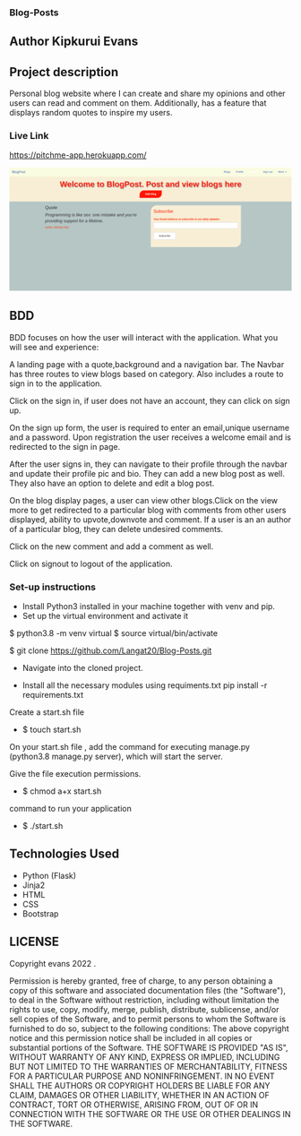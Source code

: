 ### Blog-Posts

## Author Kipkurui Evans

## Project description

Personal blog website where I can create and share my opinions and other users can read and comment on them. Additionally, has a feature that displays random quotes to inspire my users.

### Live Link 
https://pitchme-app.herokuapp.com/

![Landing page photo](https://github.com/Langat20/Blog-Posts/blob/master/app/static/images/Screen.png)

## BDD
BDD focuses on how the user will interact with the application. What you will see and experience:

A landing page with a quote,background and a navigation bar.
The Navbar has three routes to view blogs based on category. Also includes a route to sign in to the application.

Click on the sign in, if user does not have an account, they can click on sign up.

On the sign up form, the user is required to enter an email,unique username and a password. Upon registration the user receives a welcome email and is redirected to the sign in page.

After the user signs in, they can navigate to their profile through the navbar and update their profile pic and bio. They can add a new blog post as well. They also have an option to delete and edit a blog post.

On the blog display pages, a user can view other blogs.Click on the view more to get redirected to a particular blog with comments from other users displayed, ability to upvote,downvote and comment. If a user is an an author of a particular blog, they can delete undesired comments.

Click on the new comment and add a comment as well.

Click on signout to logout of the application.


### Set-up instructions

- Install Python3 installed in your machine together with venv and pip.
- Set up the virtual environment and activate it

$ python3.8 -m venv virtual
$ source virtual/bin/activate

$ git clone https://github.com/Langat20/Blog-Posts.git
- Navigate into the cloned project.

- Install all the necessary modules using requiments.txt 
pip install -r requirements.txt

Create a start.sh file
- $ touch start.sh

On your start.sh file , add the command for executing manage.py (python3.8 manage.py server), which will start the server.


Give the file execution permissions.
- $ chmod a+x start.sh

command to run your application
- $ ./start.sh

## Technologies Used

- Python (Flask)
- Jinja2
- HTML
- CSS
- Bootstrap

## LICENSE
Copyright  evans 2022 .

Permission is hereby granted, free of charge, to any person obtaining a copy of this software and associated documentation files (the "Software"), to deal in the Software without restriction, including without limitation the rights to use, copy, modify, merge, publish, distribute, sublicense, and/or sell copies of the Software, and to permit persons to whom the Software is furnished to do so, subject to the following conditions:
The above copyright notice and this permission notice shall be included in all copies or substantial portions of the Software.
THE SOFTWARE IS PROVIDED "AS IS", WITHOUT WARRANTY OF ANY KIND, EXPRESS OR IMPLIED, INCLUDING BUT NOT LIMITED TO THE WARRANTIES OF MERCHANTABILITY, FITNESS FOR A PARTICULAR PURPOSE AND NONINFRINGEMENT. IN NO EVENT SHALL THE AUTHORS OR COPYRIGHT HOLDERS BE LIABLE FOR ANY CLAIM, DAMAGES OR OTHER LIABILITY, WHETHER IN AN ACTION OF CONTRACT, TORT OR OTHERWISE, ARISING FROM, OUT OF OR IN CONNECTION WITH THE SOFTWARE OR THE USE OR OTHER DEALINGS IN THE SOFTWARE.